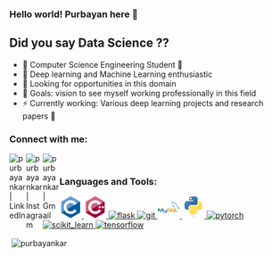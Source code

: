 ### Hello world! Purbayan here 👋

## Did you say Data Science ??

- 🔭 Computer Science Engineering Student 🙂
- 🌱 Deep learning and Machine Learning enthusiastic 
- 👯 Looking for opportunities in this domain
- 🥅 Goals:  vision to see myself working professionally in this field
- ⚡ Currently working: Various deep learning projects and research papers 👀

### Connect with me:

[<img align="left" alt="purbayankar | LinkedIn" width="30px" src="https://cdn.jsdelivr.net/npm/simple-icons@v3/icons/linkedin.svg" />][linkedin]
[<img align="left" alt="purbayankar | Instagram" width="30px" src="https://cdn.jsdelivr.net/npm/simple-icons@v3/icons/instagram.svg" />][instagram]
[<img align="left" alt="purbayankar | Gmail" width="30px" src="https://cdn.jsdelivr.net/npm/simple-icons@v3/icons/gmail.svg" />][gmail]

<br />

### Languages and Tools:

<p align="left"><a href="https://www.cprogramming.com/" target="_blank"> <img src="https://raw.githubusercontent.com/devicons/devicon/master/icons/c/c-original.svg" alt="c" width="40" height="40"/> </a> <a href="https://www.w3schools.com/cpp/" target="_blank"> <img src="https://raw.githubusercontent.com/devicons/devicon/master/icons/cplusplus/cplusplus-original.svg" alt="cplusplus" width="40" height="40"/> </a> <a href="https://flask.palletsprojects.com/" target="_blank"> <img src="https://www.vectorlogo.zone/logos/pocoo_flask/pocoo_flask-icon.svg" alt="flask" width="40" height="40"/> </a> <a href="https://git-scm.com/" target="_blank"> <img src="https://www.vectorlogo.zone/logos/git-scm/git-scm-icon.svg" alt="git" width="40" height="40"/> </a> <a href="https://www.mysql.com/" target="_blank"> <img src="https://raw.githubusercontent.com/devicons/devicon/master/icons/mysql/mysql-original-wordmark.svg" alt="mysql" width="40" height="40"/> </a> <a href="https://www.python.org" target="_blank"> <img src="https://raw.githubusercontent.com/devicons/devicon/master/icons/python/python-original.svg" alt="python" width="40" height="40"/> </a> <a href="https://pytorch.org/" target="_blank"> <img src="https://www.vectorlogo.zone/logos/pytorch/pytorch-icon.svg" alt="pytorch" width="40" height="40"/> </a> <a href="https://scikit-learn.org/" target="_blank"> <img src="https://upload.wikimedia.org/wikipedia/commons/0/05/Scikit_learn_logo_small.svg" alt="scikit_learn" width="40" height="40"/> </a> <a href="https://www.tensorflow.org" target="_blank"> <img src="https://www.vectorlogo.zone/logos/tensorflow/tensorflow-icon.svg" alt="tensorflow" width="40" height="40"/> </a> </p>

<p>&nbsp;<img align="center" src="https://github-readme-stats.vercel.app/api?username=purbayankar&show_icons=true&locale=en" alt="purbayankar" /></p>



<br />
<br />






[instagram]: https://www.instagram.com/purbayan_kar/
[linkedin]: https://www.linkedin.com/in/purbayan-kar-1ba623169/
[gmail]: mailto:pk2208@cse.jgec.ac.in
